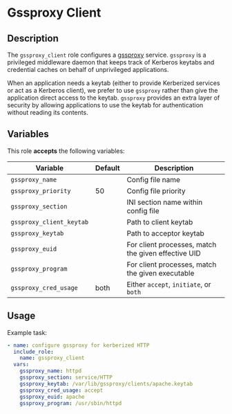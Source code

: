 Gssproxy Client
===============

Description
-----------

The `gssproxy_client` role configures a [gssproxy](https://github.com/gssapi/gssproxy)
service. `gssproxy` is a privileged middleware daemon that keeps track of
Kerberos keytabs and credential caches on behalf of unprivileged applications.

When an application needs a keytab (either to provide Kerberized services or
act as a Kerberos client), we prefer to use `gssproxy` rather than give the
application direct access to the keytab. `gssproxy` provides an extra layer of
security by allowing applications to use the keytab for authentication without
reading its contents.

Variables
---------

This role **accepts** the following variables:

Variable                 | Default | Description
-------------------------|---------|------------
`gssproxy_name`          | &nbsp;  | Config file name
`gssproxy_priority`      | 50      | Config file priority
`gssproxy_section`       | &nbsp;  | INI section name within config file
`gssproxy_client_keytab` | &nbsp;  | Path to client keytab
`gssproxy_keytab`        | &nbsp;  | Path to acceptor keytab
`gssproxy_euid`          | &nbsp;  | For client processes, match the given effective UID
`gssproxy_program`       | &nbsp;  | For client processes, match the given executable
`gssproxy_cred_usage`    | both    | Either `accept`, `initiate`, or `both`


Usage
-----

Example task:

````yaml
- name: configure gssproxy for kerberized HTTP
  include_role:
    name: gssproxy_client
  vars:
    gssproxy_name: httpd
    gssproxy_section: service/HTTP
    gssproxy_keytab: /var/lib/gssproxy/clients/apache.keytab
    gssproxy_cred_usage: accept
    gssproxy_euid: apache
    gssproxy_program: /usr/sbin/httpd
````
